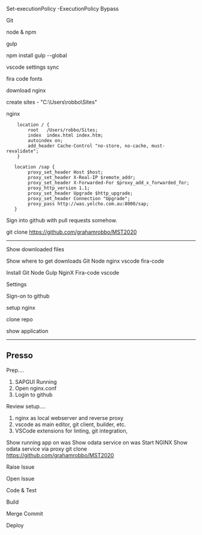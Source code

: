 Set-executionPolicy -ExecutionPolicy Bypass

Git

node & npm

gulp

npm install gulp --global

vscode
settings sync

fira code fonts

download nginx

create sites - "C:\\Users\\robbo\\Sites"

nginx

        location / {
            root   /Users/robbo/Sites;
            index  index.html index.htm;
            autoindex on;
            add_header Cache-Control "no-store, no-cache, must-revalidate";
        }

       location /sap {
            proxy_set_header Host $host;
            proxy_set_header X-Real-IP $remote_addr;
            proxy_set_header X-Forwarded-For $proxy_add_x_forwarded_for;
            proxy_http_version 1.1;
            proxy_set_header Upgrade $http_upgrade;
            proxy_set_header Connection "Upgrade";
            proxy_pass http://was.yelcho.com.au:8000/sap;
       }

Sign into github with pull requests somehow.

git clone https://github.com/grahamrobbo/MST2020

---

Show downloaded files

Show where to get downloads
Git
Node
nginx
vscode
fira-code

Install
Git
Node
Gulp
NginX
Fira-code
vscode

Settings

Sign-on to github

setup nginx

clone repo

show application

---

## Presso

Prep....

1. SAPGUI Running
2. Open nginx.conf
3. Login to github

Review setup....

1. nginx as local webserver and reverse proxy
2. vscode as main editor, git client, builder, etc.
3. VSCode extensions for linting, git integration,

Show running app on was
Show odata service on was
Start NGINX
Show odata service via proxy
git clone https://github.com/grahamrobbo/MST2020

Raise Issue

Open Issue

Code & Test

Build

Merge Commit

Deploy
